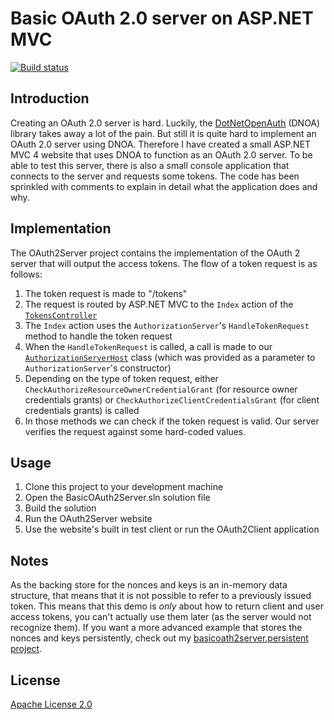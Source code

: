 # Basic OAuth 2.0 server on ASP.NET MVC

[![Build status](https://ci.appveyor.com/api/projects/status/23xjt31be9gsql3q)](https://ci.appveyor.com/project/ErikSchierboom/basicoauth2server)

## Introduction
Creating an OAuth 2.0 server is hard. Luckily, the [DotNetOpenAuth](http://www.dotnetopenauth.net/) (DNOA) library takes away a lot of the pain. But still it is quite hard to implement an OAuth 2.0 server using DNOA. Therefore I have created a small ASP.NET MVC 4 website that uses DNOA to function as an OAuth 2.0 server. To be able to test this server, there is also a small console application that connects to the server and requests some tokens. The code has been sprinkled with comments to explain in detail what the application does and why.

## Implementation
The OAuth2Server project contains the implementation of the OAuth 2 server that will output the access tokens. The flow of a token request is as follows:

 1. The token request is made to "/tokens" 
 2. The request is routed by ASP.NET MVC to the `Index` action of the [`TokensController`](OAuth2Server/Controllers/TokensController.cs)
 3. The `Index` action uses the `AuthorizationServer`'s `HandleTokenRequest` method to handle the token request
 4. When the `HandleTokenRequest` is called, a call is made to our [`AuthorizationServerHost`](OAuth2Server/Models/AuthorizationServerHost.cs) class (which was provided as a parameter to `AuthorizationServer`'s constructor)
 5. Depending on the type of token request, either `CheckAuthorizeResourceOwnerCredentialGrant` (for resource owner credentials grants) or `CheckAuthorizeClientCredentialsGrant` (for client credentials grants) is called
 6. In those methods we can check if the token request is valid. Our server verifies the request against some hard-coded values.

## Usage
 1. Clone this project to your development machine
 2. Open the BasicOAuth2Server.sln solution file
 3. Build the solution
 4. Run the OAuth2Server website
 5. Use the website's built in test client or run the OAuth2Client application

## Notes
As the backing store for the nonces and keys is an in-memory data structure, that means that it is not possible to refer to a previously issued token. This means that this demo is *only* about how to return client and user access tokens, you can't actually use them later (as the server would not recognize them). If you want a more advanced example that stores the nonces and keys persistently, check out my [basicoath2server.persistent project](https://github.com/ErikSchierboom/basicoauth2server.persistent).

## License
[Apache License 2.0](LICENSE.md)
